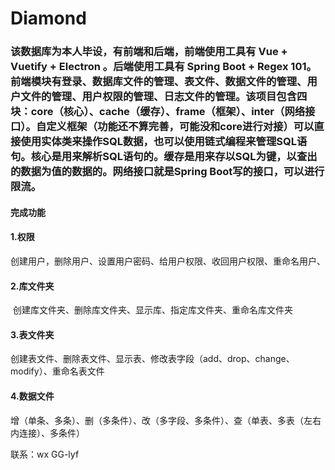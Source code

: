 # Diamond

### 该数据库为本人毕设，有前端和后端，前端使用工具有 Vue + Vuetify + Electron 。后端使用工具有 Spring Boot + Regex 101。前端模块有登录、数据库文件的管理、表文件、数据文件的管理、用户文件的管理、用户权限的管理、日志文件的管理。该项目包含四块：core（核心）、cache（缓存）、frame（框架）、inter（网络接口）。自定义框架（功能还不算完善，可能没和core进行对接）可以直接使用实体类来操作SQL数据，也可以使用链式编程来管理SQL语句。核心是用来解析SQL语句的。缓存是用来存以SQL为键，以查出的数据为值的数据的。网络接口就是Spring Boot写的接口，可以进行限流。

#### 完成功能

#### 1.权限

创建用户，删除用户、设置用户密码、给用户权限、收回用户权限、重命名用户、

#### 2.库文件夹

​	创建库文件夹、删除库文件夹、显示库、指定库文件夹、重命名库文件夹

#### 3.表文件夹

创建表文件、删除表文件、显示表、修改表字段（add、drop、change、modify）、重命名表文件

#### 4.数据文件

​	增（单条、多条）、删（多条件）、改（多字段、多条件）、查（单表、多表（左右内连接）、多条件）

联系：wx GG-lyf
